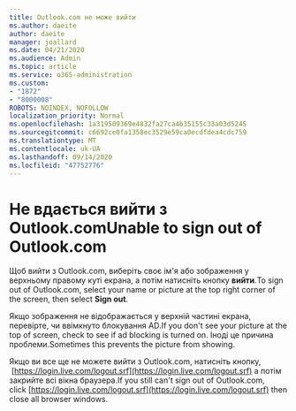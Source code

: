 ```yaml
---
title: Outlook.com не може вийти
ms.author: daeite
author: daeite
manager: joallard
ms.date: 04/21/2020
ms.audience: Admin
ms.topic: article
ms.service: o365-administration
ms.custom:
- "1872"
- "8000008"
ROBOTS: NOINDEX, NOFOLLOW
localization_priority: Normal
ms.openlocfilehash: 1a319509369e4832fa27ca4b35155c33a03d5245
ms.sourcegitcommit: c6692ce0fa1358ec3529e59ca0ecdfdea4cdc759
ms.translationtype: MT
ms.contentlocale: uk-UA
ms.lasthandoff: 09/14/2020
ms.locfileid: "47752776"
---
```

# <a name="unable-to-sign-out-of-outlookcom"></a><span data-ttu-id="f1d96-102">Не вдається вийти з Outlook.com</span><span class="sxs-lookup"><span data-stu-id="f1d96-102">Unable to sign out of Outlook.com</span></span>

<span data-ttu-id="f1d96-103">Щоб вийти з Outlook.com, виберіть своє ім'я або зображення у верхньому правому куті екрана, а потім натисніть кнопку **вийти**.</span><span class="sxs-lookup"><span data-stu-id="f1d96-103">To sign out of Outlook.com, select your name or picture at the top right corner of the screen, then select **Sign out**.</span></span>

<span data-ttu-id="f1d96-104">Якщо зображення не відображається у верхній частині екрана, перевірте, чи ввімкнуто блокування AD.</span><span class="sxs-lookup"><span data-stu-id="f1d96-104">If you don't see your picture at the top of screen, check to see if ad blocking is turned on.</span></span> <span data-ttu-id="f1d96-105">Іноді це причина проблеми.</span><span class="sxs-lookup"><span data-stu-id="f1d96-105">Sometimes this prevents the picture from showing.</span></span>

<span data-ttu-id="f1d96-106">Якщо ви все ще не можете вийти з Outlook.com, натисніть кнопку,  [https://login.live.com/logout.srf](https://login.live.com/logout.srf) а потім закрийте всі вікна браузера.</span><span class="sxs-lookup"><span data-stu-id="f1d96-106">If you still can't sign out of Outlook.com, click [https://login.live.com/logout.srf](https://login.live.com/logout.srf) then close all browser windows.</span></span>